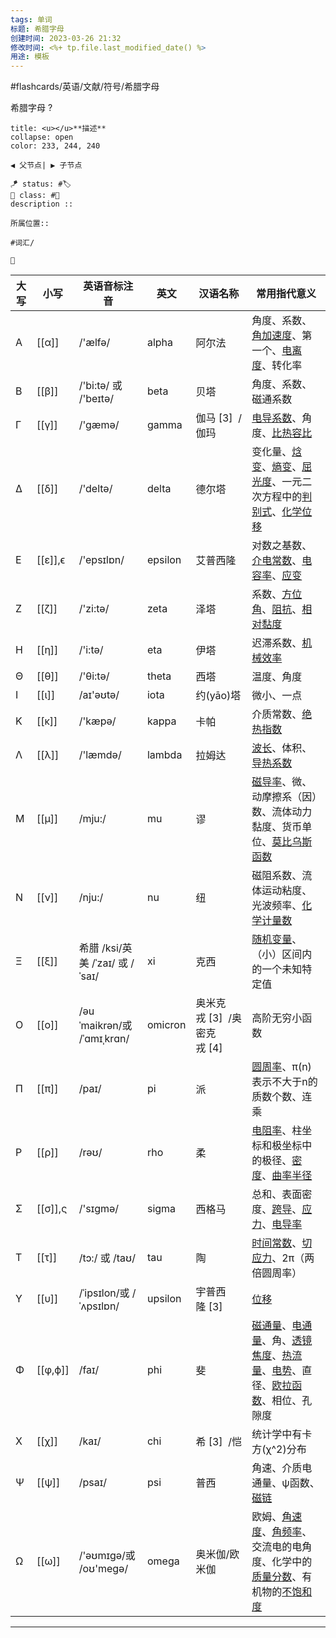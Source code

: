 ```yaml
---
tags: 单词
标题: 希腊字母
创建时间: 2023-03-26 21:32
修改时间: <%+ tp.file.last_modified_date() %>
用途: 模板
---
```


#flashcards/英语/文献/符号/希腊字母


希腊字母
?
```ad-info
title: <u></u>**描述**
collapse: open
color: 233, 244, 240

◀️ 父节点| ▶️ 子节点

🪁 status: #🏷️
🎏 class: #📇 
description :: 

所属位置:: 

#词汇/

📎 
```
<!--SR:!2023-06-18,3,250-->

| 大写  | 小写 | 英语音标注音                    | 英文    | 汉语名称                    | 常用指代意义                                                                                                                                                                                                                                                                                                                                                                                                                                                                                                                                                                                                                                              |
| ----- | ---- | ------------------------------- | ------- | --------------------------- | --------------------------------------------------------------------------------------------------------------------------------------------------------------------------------------------------------------------------------------------------------------------------------------------------------------------------------------------------------------------------------------------------------------------------------------------------------------------------------------------------------------------------------------------------------------------------------------------------------------------------------------------------------- |
| Α     | [[α]]    | /'ælfə/                         | alpha   | 阿尔法                      | 角度、系数、[角加速度](https://baike.baidu.com/item/%E8%A7%92%E5%8A%A0%E9%80%9F%E5%BA%A6/4166196?fromModule=lemma_inlink)、第一个、[电离度](https://baike.baidu.com/item/%E7%94%B5%E7%A6%BB%E5%BA%A6/554241?fromModule=lemma_inlink)、转化率                                                                                                                                                                                                                                                                                                                                                                                                              |
| Β     | [[β]]    | /'bi:tə/ 或 /'beɪtə/            | beta    | 贝塔                        | 角度、系数、磁通系数                                                                                                                                                                                                                                                                                                                                                                                                                                                                                                                                                                                                                                      |
| Γ     | [[γ]]    | /'gæmə/                         | gamma   | 伽马 [3]  /伽玛             | [电导系数](https://baike.baidu.com/item/%E7%94%B5%E5%AF%BC%E7%B3%BB%E6%95%B0/22289558?fromModule=lemma_inlink)、角度、[比热容比](https://baike.baidu.com/item/%E6%AF%94%E7%83%AD%E5%AE%B9%E6%AF%94/3703101?fromModule=lemma_inlink)                                                                                                                                                                                                                                                                                                                                                                                                                       |
| Δ     | [[δ]]    | /'deltə/                        | delta   | 德尔塔                      | 变化量、[焓变](https://baike.baidu.com/item/%E7%84%93%E5%8F%98/6449903?fromModule=lemma_inlink)、[熵变](https://baike.baidu.com/item/%E7%86%B5%E5%8F%98/3195222?fromModule=lemma_inlink)、[屈光度](https://baike.baidu.com/item/%E5%B1%88%E5%85%89%E5%BA%A6/3199182?fromModule=lemma_inlink)、一元二次方程中的[判别式](https://baike.baidu.com/item/%E5%88%A4%E5%88%AB%E5%BC%8F/10834494?fromModule=lemma_inlink)、[化学位移](https://baike.baidu.com/item/%E5%8C%96%E5%AD%A6%E4%BD%8D%E7%A7%BB/3823772?fromModule=lemma_inlink)                                                                                                                          |
| Ε     | [[ε]],ϵ  | /'epsɪlɒn/                      | epsilon | 艾普西隆                    | 对数之基数、[介电常数](https://baike.baidu.com/item/%E4%BB%8B%E7%94%B5%E5%B8%B8%E6%95%B0/1017137?fromModule=lemma_inlink)、[电容率](https://baike.baidu.com/item/%E7%94%B5%E5%AE%B9%E7%8E%87/5333701?fromModule=lemma_inlink)、[应变](https://baike.baidu.com/item/%E5%BA%94%E5%8F%98/13858771?fromModule=lemma_inlink)                                                                                                                                                                                                                                                                                                                                   |
| Ζ     | [[ζ]]    | /'zi:tə/                        | zeta    | 泽塔                        | 系数、[方位角](https://baike.baidu.com/item/%E6%96%B9%E4%BD%8D%E8%A7%92/493239?fromModule=lemma_inlink)、[阻抗](https://baike.baidu.com/item/%E9%98%BB%E6%8A%97/332224?fromModule=lemma_inlink)、[相对黏度](https://baike.baidu.com/item/%E7%9B%B8%E5%AF%B9%E9%BB%8F%E5%BA%A6/4520289?fromModule=lemma_inlink)                                                                                                                                                                                                                                                                                                                                            |
| Η     | [[η]]    | /'i:tə/                         | eta     | 伊塔                        | 迟滞系数、[机械效率](https://baike.baidu.com/item/%E6%9C%BA%E6%A2%B0%E6%95%88%E7%8E%87/2685290?fromModule=lemma_inlink)                                                                                                                                                                                                                                                                                                                                                                                                                                                                                                                                   |
| Θ     | [[θ]]    | /'θi:tə/                        | theta   | 西塔                        | 温度、角度                                                                                                                                                                                                                                                                                                                                                                                                                                                                                                                                                                                                                                                |
| Ι     | [[ι]]    | /aɪ'əʊtə/                       | iota    | 约(yāo)塔                   | 微小、一点                                                                                                                                                                                                                                                                                                                                                                                                                                                                                                                                                                                                                                                |
| Κ     | [[κ]]    | /'kæpə/                         | kappa   | 卡帕                        | 介质常数、[绝热指数](https://baike.baidu.com/item/%E7%BB%9D%E7%83%AD%E6%8C%87%E6%95%B0/8099046?fromModule=lemma_inlink)                                                                                                                                                                                                                                                                                                                                                                                                                                                                                                                                   |
| Λ     | [[λ]]    | /'læmdə/                        | lambda  | 拉姆达                      | [波长](https://baike.baidu.com/item/%E6%B3%A2%E9%95%BF/829184?fromModule=lemma_inlink)、体积、[导热系数](https://baike.baidu.com/item/%E5%AF%BC%E7%83%AD%E7%B3%BB%E6%95%B0/1935502?fromModule=lemma_inlink)                                                                                                                                                                                                                                                                                                                                                                                                                                               |
| Μ     | [[μ]]    | /mju:/                          | mu      | 谬                          | [磁导率](https://baike.baidu.com/item/%E7%A3%81%E5%AF%BC%E7%8E%87/2385561?fromModule=lemma_inlink)、微、动摩擦系（因）数、流体动力黏度、货币单位、[莫比乌斯函数](https://baike.baidu.com/item/%E8%8E%AB%E6%AF%94%E4%B9%8C%E6%96%AF%E5%87%BD%E6%95%B0/2567473?fromModule=lemma_inlink)                                                                                                                                                                                                                                                                                                                                                                     |
| Ν | [[ν]]    | /nju:/                          | nu      | 纽                          | 磁阻系数、流体运动粘度、光波频率、[化学计量数](https://baike.baidu.com/item/%E5%8C%96%E5%AD%A6%E8%AE%A1%E9%87%8F%E6%95%B0/7264890?fromModule=lemma_inlink)                                                                                                                                                                                                                                                                                                                                                                                                                                                                                                |
| Ξ     | [[ξ]]    | 希腊 /ksi/英美 /ˈzaɪ/ 或 /ˈsaɪ/ | xi      | 克西                        | [随机变量](https://baike.baidu.com/item/%E9%9A%8F%E6%9C%BA%E5%8F%98%E9%87%8F/828980?fromModule=lemma_inlink)、（小）区间内的一个未知特定值                                                                                                                                                                                                                                                                                                                                                                                                                                                                                                                |
| Ο     | [[ο]]    | /əuˈmaikrən/或 /ˈɑmɪˌkrɑn/      | omicron | 奥米克戎 [3]  /奥密克戎 [4] | 高阶无穷小函数                                                                                                                                                                                                                                                                                                                                                                                                                                                                                                                                                                                                                                            |
| Π     | [[π]]    | /paɪ/                           | pi      | 派                          | [圆周率](https://baike.baidu.com/item/%E5%9C%86%E5%91%A8%E7%8E%87/139930?fromModule=lemma_inlink)、π(n)表示不大于n的质数个数、连乘                                                                                                                                                                                                                                                                                                                                                                                                                                                                                                                        |
| Ρ     | [[ρ]]    | /rəʊ/                           | rho     | 柔                          | [电阻率](https://baike.baidu.com/item/%E7%94%B5%E9%98%BB%E7%8E%87/786893?fromModule=lemma_inlink)、柱坐标和极坐标中的极径、[密度](https://baike.baidu.com/item/%E5%AF%86%E5%BA%A6/718381?fromModule=lemma_inlink)、[曲率半径](https://baike.baidu.com/item/%E6%9B%B2%E7%8E%87%E5%8D%8A%E5%BE%84/2036643?fromModule=lemma_inlink)                                                                                                                                                                                                                                                                                                                          |
| Σ     | [[σ]],ς  | /'sɪɡmə/                        | sigma   | 西格马                      | 总和、表面密度、[跨导](https://baike.baidu.com/item/%E8%B7%A8%E5%AF%BC/149772?fromModule=lemma_inlink)、[应力](https://baike.baidu.com/item/%E5%BA%94%E5%8A%9B/3075028?fromModule=lemma_inlink)、[电导率](https://baike.baidu.com/item/%E7%94%B5%E5%AF%BC%E7%8E%87/1016751?fromModule=lemma_inlink)                                                                                                                                                                                                                                                                                                                                                       |
| Τ     | [[τ]]    | /tɔ:/ 或 /taʊ/                  | tau     | 陶                          | [时间常数](https://baike.baidu.com/item/%E6%97%B6%E9%97%B4%E5%B8%B8%E6%95%B0/3417132?fromModule=lemma_inlink)、[切应力](https://baike.baidu.com/item/%E5%88%87%E5%BA%94%E5%8A%9B/9613446?fromModule=lemma_inlink)、2π（两倍圆周率）                                                                                                                                                                                                                                                                                                                                                                                                                       |
| Υ     | [[υ]]    | /ˈipsɪlon/或 /ˈʌpsɪlɒn/         | upsilon | 宇普西隆 [3]                | [位移](https://baike.baidu.com/item/%E4%BD%8D%E7%A7%BB/823868?fromModule=lemma_inlink)                                                                                                                                                                                                                                                                                                                                                                                                                                                                                                                                                                    |
| Φ     | [[φ,ϕ]]  | /faɪ/                           | phi     | 斐                          | [磁通量](https://baike.baidu.com/item/%E7%A3%81%E9%80%9A%E9%87%8F/2386940?fromModule=lemma_inlink)、[电通量](https://baike.baidu.com/item/%E7%94%B5%E9%80%9A%E9%87%8F/5307225?fromModule=lemma_inlink)、角、[透镜焦度](https://baike.baidu.com/item/%E9%80%8F%E9%95%9C%E7%84%A6%E5%BA%A6/6475897?fromModule=lemma_inlink)、[热流量](https://baike.baidu.com/item/%E7%83%AD%E6%B5%81%E9%87%8F/5727729?fromModule=lemma_inlink)、[电势](https://baike.baidu.com/item/%E7%94%B5%E5%8A%BF/2869498?fromModule=lemma_inlink)、直径、[欧拉函数](https://baike.baidu.com/item/%E6%AC%A7%E6%8B%89%E5%87%BD%E6%95%B0/1944850?fromModule=lemma_inlink)、相位、孔隙度 |
| Χ     | [[χ]]    | /kaɪ/                           | chi     | 希 [3]  /恺                 | 统计学中有卡方(χ^2)分布                                                                                                                                                                                                                                                                                                                                                                                                                                                                                                                                                                                                                                   |
| Ψ     | [[ψ]]    | /psaɪ/                          | psi     | 普西                        | 角速、介质电通量、ψ函数、[磁链](https://baike.baidu.com/item/%E7%A3%81%E9%93%BE/9517557?fromModule=lemma_inlink)                                                                                                                                                                                                                                                                                                                                                                                                                                                                                                                                          |
| Ω     | [[ω]]    | /'əʊmɪɡə/或 /oʊ'meɡə/           | omega   | 奥米伽/欧米伽               | 欧姆、[角速度](https://baike.baidu.com/item/%E8%A7%92%E9%80%9F%E5%BA%A6/1532689?fromModule=lemma_inlink)、[角频率](https://baike.baidu.com/item/%E8%A7%92%E9%A2%91%E7%8E%87/11053586?fromModule=lemma_inlink)、交流电的电角度、化学中的[质量分数](https://baike.baidu.com/item/%E8%B4%A8%E9%87%8F%E5%88%86%E6%95%B0/8118317?fromModule=lemma_inlink)、有机物的[不饱和度](https://baike.baidu.com/item/%E4%B8%8D%E9%A5%B1%E5%92%8C%E5%BA%A6/11047939?fromModule=lemma_inlink)                                                                                                                                                                              |

---






